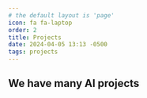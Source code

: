 ```yaml
---
# the default layout is 'page'
icon: fa fa-laptop
order: 2
title: Projects
date: 2024-04-05 13:13 -0500
tags: projects
---
```


## We have many AI projects